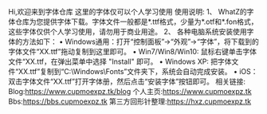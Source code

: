 Hi,欢迎来到字体仓库
这里的字体仅可以个人学习使用
使用说明:
1、 WhatZ的字体仓库为您提供字体下载。字体文件一般都是*.ttf格式，少量为*.otf和*.fon格式，这些字体仅供个人学习使用，请勿用于商业用途。
2、 各种电脑系统安装使用字体的方法如下：
• Windows通用：打开“控制面板”->“外观”->“字体”，将下载到的字体文件“XX.ttf”拖动复制到这里即可。
• Win7/Win8/Win10: 鼠标右键单击字体文件“XX.ttf，在弹出菜单中选择 "Install" 即可。
• Windows XP: 把字体文件“XX.ttf”复制到“C:\Windows\Fonts”文件夹下，系统会自动完成安装。
• iOS：双击字体文件“XX.ttf”打开字体册，然后点击“安装字体”按钮即可。
相关链接:
Blog:https://www.cupmoexpz.tk/blog
个人主页:https://www.cupmoexpz.tk
Bbs:https://bbs.cupmoexpz.tk
第三方回形针整理:https://hxz.cupmoexpz.tk
